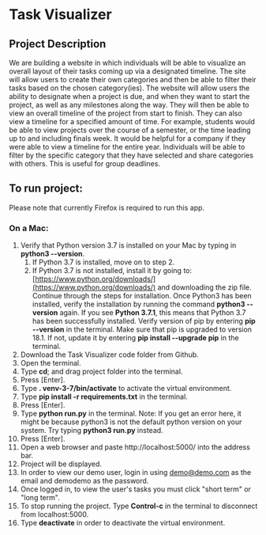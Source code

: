 # Task Visualizer

## Project Description
We are building a website in which individuals will be able to visualize an overall layout of their tasks coming up via a designated timeline. The site will allow users to create their own categories and then be able to filter their tasks based on the chosen category(ies). The website will allow users the ability to designate when a project is due, and when they want to start the project, as well as any milestones along the way. They will then be able to view an overall timeline of the project from start to finish. They can also view a timeline for a specified amount of time. For example, students would be able to view projects over the course of a semester, or the time leading up to and including finals week. It would be helpful for a company if they were able to view a timeline for the entire year. Individuals will be able to filter by the specific category that they have selected and share categories with others. This is useful for group deadlines.

## To run project:
Please note that currently Firefox is required to run this app.

### On a Mac:
1. Verify that Python version 3.7 is installed on your Mac by typing in **python3 --version**.
   1. If Python 3.7 is installed, move on to step 2.
   2. If Python 3.7 is not installed, install it by going to: [https://www.python.org/downloads/](https://www.python.org/downloads/) and downloading the zip file. Continue through the steps for
   installation. Once Python3 has been installed, verify the installation by running the command **python3 --version** again.  If you see **Python 3.7.1**, this means that Python 3.7 has been successfully installed. Verify version of pip by entering **pip --version** in the terminal. Make sure that pip is upgraded to version 18.1. If not, update it by entering **pip install --upgrade pip** in the terminal.
2. Download the Task Visualizer code folder from Github.
3. Open the terminal.
4. Type **cd**; and drag project folder into the terminal.
5. Press [Enter].
6. Type **. venv-3-7/bin/activate** to activate the virtual environment.
7. Type **pip install -r requirements.txt** in the terminal.
8. Press [Enter].
9. Type **python run.py** in the terminal. Note: If you get an error here, it might be because python3 is not the default python version on your system. Try typing **python3 run.py** instead.
10. Press [Enter].
11. Open a web browser and paste http://localhost:5000/ into the address bar.
12. Project will be displayed.
13. In order to view our demo user, login in using demo@demo.com as the email and demodemo as the password.
14. Once logged in, to view the user's tasks you must click "short term" or "long term".  
15. To stop running the project. Type **Control-c** in the terminal to disconnect from localhost:5000.
16. Type **deactivate** in order to deactivate the virtual environment.
